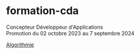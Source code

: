 # formation-cda

Concepteur Développeur d'Applications  
Promotion du 02 octobre 2023 au 7 septembre 2024  


[Algorithmie](exo-01)  
